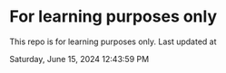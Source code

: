 # For learning purposes only
This repo is for learning purposes only.
Last updated at

Saturday, June 15, 2024 12:43:59 PM

